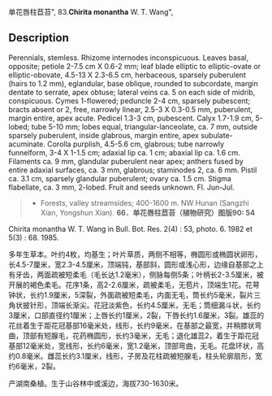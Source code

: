 单花唇柱苣苔",
83.**Chirita monantha** W. T. Wang",

## Description
Perennials, stemless. Rhizome internodes inconspicuous. Leaves basal, opposite; petiole 2-7.5 cm X 0.6-2 mm; leaf blade elliptic to elliptic-ovate or elliptic-obovate, 4.5-13 X 2.3-6.5 cm, herbaceous, sparsely puberulent (hairs to 1.2 mm), eglandular, base oblique, rounded to subcordate, margin dentate to serrate, apex obtuse; lateral veins ca. 5 on each side of midrib, conspicuous. Cymes 1-flowered; peduncle 2-4 cm, sparsely pubescent; bracts absent or 2, free, narrowly linear, 2.5-3 X 0.3-0.5 mm, puberulent, margin entire, apex acute. Pedicel 1.3-3 cm, pubescent. Calyx 1.7-1.9 cm, 5-lobed; tube 5-10 mm; lobes equal, triangular-lanceolate, ca. 7 mm, outside sparsely puberulent, inside glabrous, margin entire, apex subulate-acuminate. Corolla purplish, 4.5-5.6 cm, glabrous; tube narrowly funnelform, 3-4 X 1-1.5 cm; adaxial lip ca. 1 cm; abaxial lip ca. 1.6 cm. Filaments ca. 9 mm, glandular puberulent near apex; anthers fused by entire adaxial surfaces, ca. 3 mm, glabrous; staminodes 2, ca. 6 mm. Pistil ca. 3.1 cm, sparsely glandular puberulent; ovary ca. 1.5 cm. Stigma flabellate, ca. 3 mm, 2-lobed. Fruit and seeds unknown. Fl. Jun-Jul.

> * Forests, valley streamsides; 400-1600 m. NW Hunan (Sangzhi Xian, Yongshun Xian).
**66．单花唇柱苣苔（植物研究）图版90: 54**

Chirita monantha W. T. Wang in Bull. Bot. Res. 2(4) : 53, photo. 6. 1982 et 5(3) : 68. 1985.

多年生草本。叶约4枚，均基生；叶片草质，两侧不相等，椭圆形或椭圆状卵形，长4.5-7厘米，宽2.3-4.5厘米，顶端钝，基部斜，圆形或浅心形，边缘自基部之上有牙齿，两面疏被短柔毛（毛长达1.2毫米），侧脉每侧5条；叶柄长2-3.5厘米，被开展的褐色柔毛。花序1条，高2-2.6厘米，疏被柔毛，无苞片，顶端生1花。花萼钟状，长约1.9厘米，5深裂，外面疏被短柔毛，内面无毛，筒长约5毫米，裂片三角状披针形，顶端长渐尖。花冠淡紫色，长约4.5厘米，无毛；筒细漏斗状，长约3厘米，口部直径约1厘米；上唇长约1厘米，2裂，下唇长约1.6厘米，3裂。雄蕊的花丝着生于距花冠基部16毫米处，线形，长约9毫米，在基部之最宽，并稍膝状弯曲，顶部有短腺毛，花药椭圆形，长约3毫米，无毛；退化雄蕊2，着生于距花冠基部12毫米处，宽线形，长约6毫米，宽1.2毫米，顶部弯曲，无毛。花盘环状，高约0.8毫米。雌蕊长约3.1厘米，线形，子房及花柱疏被短腺毛，柱头轮廓扇形，宽约6毫米，2裂。

产湖南桑植。生于山谷林中或溪边，海拔730-1630米。
